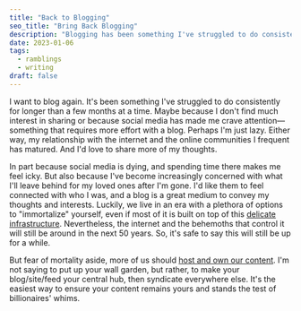 ```yaml
---
title: "Back to Blogging"
seo_title: "Bring Back Blogging"
description: "Blogging has been something I've struggled to do consistently for longer than a few months at a time. But as I've matured and my relationship with the internet has matured, I've developed a healthier relationship with the online communities I frequent. And I'd love to share more of my thoughts."
date: 2023-01-06
tags:
  - ramblings
  - writing
draft: false
---
```


I want to blog again. It's been something I've struggled to do consistently for longer than a few months at a time. Maybe because I don't find much interest in sharing or because social media has made me crave attention—something that requires more effort with a blog. Perhaps I'm just lazy. Either way, my relationship with the internet and the online communities I frequent has matured. And I'd love to share more of my thoughts.

In part because social media is dying, and spending time there makes me feel icky. But also because I've become increasingly concerned with what I'll leave behind for my loved ones after I'm gone. I'd like them to feel connected with who I was, and a blog is a great medium to convey my thoughts and interests. Luckily, we live in an era with a plethora of options to "immortalize" yourself, even if most of it is built on top of this [delicate infrastructure](/posts/on-internet-access/). Nevertheless, the internet and the behemoths that control it will still be around in the next 50 years. So, it's safe to say this will still be up for a while.

But fear of mortality aside, more of us should [host and own our content](/posts/on-owning-your-data/). I'm not saying to put up your wall garden, but rather, to make your blog/site/feed your central hub, then syndicate everywhere else. It's the easiest way to ensure your content remains yours and stands the test of billionaires' whims.